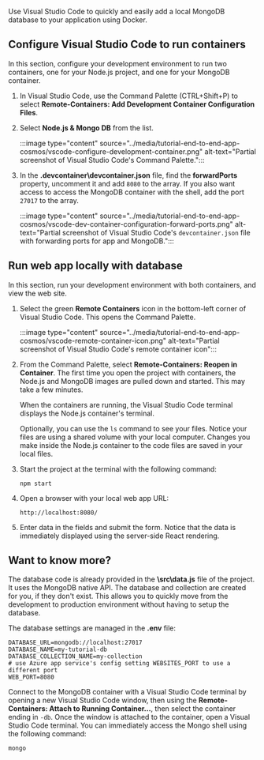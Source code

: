 Use Visual Studio Code to quickly and easily add a local MongoDB database to your application using Docker.

## Configure Visual Studio Code to run containers

In this section, configure your development environment to run two containers, one for your Node.js project, and one for your MongoDB container. 

1. In Visual Studio Code, use the Command Palette (CTRL+Shift+P) to select **Remote-Containers: Add Development Container Configuration Files**. 

1. Select **Node.js & Mongo DB** from the list.

    :::image type="content" source="../media/tutorial-end-to-end-app-cosmos/vscode-configure-development-container.png" alt-text="Partial screenshot of Visual Studio Code's Command Palette."::: 

1. In the **\.devcontainer\devcontainer.json** file, find the **forwardPorts** property, uncomment it and add `8080` to the array. If you also want access to access the MongoDB container with the shell, add the port `27017` to the array.  

    :::image type="content" source="../media/tutorial-end-to-end-app-cosmos/vscode-dev-container-configuration-forward-ports.png" alt-text="Partial screenshot of Visual Studio Code's `devcontainer.json` file with forwarding ports for app and MongoDB."::: 

## Run web app locally with database

In this section, run your development environment with both containers, and view the web site. 

1. Select the green **Remote Containers** icon in the bottom-left corner of Visual Studio Code. This opens the Command Palette. 

    :::image type="content" source="../media/tutorial-end-to-end-app-cosmos/vscode-remote-container-icon.png" alt-text="Partial screenshot of Visual Studio Code's remote container icon"::: 

1. From the Command Palette, select **Remote-Containers: Reopen in Container**. The first time you open the project with containers, the Node.js and MongoDB images are pulled down and started. This may take a few minutes. 

    When the containers are running, the Visual Studio Code terminal displays the Node.js container's terminal. 

    Optionally, you can use the `ls` command to see your files. Notice your files are using a shared volume with your local computer. Changes you make inside the Node.js container to the code files are saved in your local files.

1. Start the project at the terminal with the following command:

    ```console
    npm start
    ```

1. Open a browser with your local web app URL:

    ```http
    http://localhost:8080/
    ```

1. Enter data in the fields and submit the form. Notice that the data is immediately displayed using the server-side React rendering. 

## Want to know more? 

The database code is already provided in the **\src\data.js** file of the project. It uses the MongoDB native API. The database and collection are created for you, if they don't exist. This allows you to quickly move from the development to production environment without having to setup the database. 

The database settings are managed in the **.env** file:

```env
DATABASE_URL=mongodb://localhost:27017
DATABASE_NAME=my-tutorial-db
DATABASE_COLLECTION_NAME=my-collection
# use Azure app service's config setting WEBSITES_PORT to use a different port
WEB_PORT=8080
```

Connect to the MongoDB container with a Visual Studio Code terminal by opening a new Visual Studio Code window, then using the **Remote-Containers: Attach to Running Container...**, then select the container ending in `-db`. Once the window is attached to the container, open a Visual Studio Code terminal. You can immediately access the Mongo shell using the following command:

```console
mongo
```